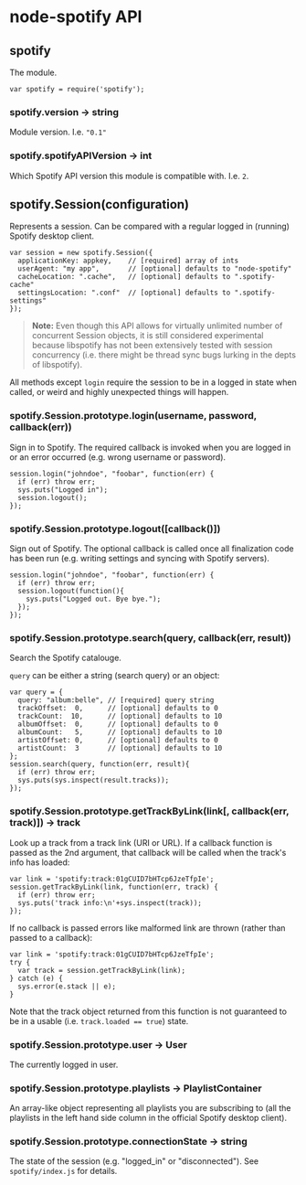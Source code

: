 # node-spotify API

## spotify

The module.

    var spotify = require('spotify');

### spotify.version -> string

Module version. I.e. `"0.1"`

### spotify.spotifyAPIVersion -> int

Which Spotify API version this module is compatible with. I.e. `2`.

## spotify.Session(configuration)

Represents a session. Can be compared with a regular logged in (running) Spotify desktop client.

    var session = new spotify.Session({
      applicationKey: appkey,    // [required] array of ints
      userAgent: "my app",       // [optional] defaults to "node-spotify"
      cacheLocation: ".cache",   // [optional] defaults to ".spotify-cache"
      settingsLocation: ".conf"  // [optional] defaults to ".spotify-settings"
    });

> **Note:** Even though this API allows for virtually unlimited number of concurrent Session objects, it is still considered experimental because libspotify has not been extensively tested with session concurrency (i.e. there might be thread sync bugs lurking in the depts of libspotify).

All methods except `login` require the session to be in a logged in state when called, or weird and highly unexpected things will happen.

### spotify.Session.prototype.login(username, password, callback(err))

Sign in to Spotify. The required callback is invoked when you are logged in or an error occurred (e.g. wrong username or password).

    session.login("johndoe", "foobar", function(err) {
      if (err) throw err;
      sys.puts("Logged in");
      session.logout();
    });

### spotify.Session.prototype.logout([callback()])

Sign out of Spotify. The optional callback is called once all finalization code has been run (e.g. writing settings and syncing with Spotify servers).

    session.login("johndoe", "foobar", function(err) {
      if (err) throw err;
      session.logout(function(){
        sys.puts("Logged out. Bye bye.");
      });
    });

### spotify.Session.prototype.search(query, callback(err, result))

Search the Spotify catalouge.

`query` can be either a string (search query) or an object:

    var query = {
      query: "album:belle", // [required] query string
      trackOffset:  0,      // [optional] defaults to 0
      trackCount:  10,      // [optional] defaults to 10
      albumOffset:  0,      // [optional] defaults to 0
      albumCount:   5,      // [optional] defaults to 10
      artistOffset: 0,      // [optional] defaults to 0
      artistCount:  3       // [optional] defaults to 10
    };
    session.search(query, function(err, result){
      if (err) throw err;
      sys.puts(sys.inspect(result.tracks));
    });

### spotify.Session.prototype.getTrackByLink(link[, callback(err, track)]) -> track

Look up a track from a track link (URI or URL). If a callback function is passed as the 2nd argument, that callback will be called when the track's info has loaded:

    var link = 'spotify:track:01gCUID7bHTcp6JzeTfpIe';
    session.getTrackByLink(link, function(err, track) {
      if (err) throw err;
      sys.puts('track info:\n'+sys.inspect(track));
    });

If no callback is passed errors like malformed link are thrown (rather than passed to a callback):

    var link = 'spotify:track:01gCUID7bHTcp6JzeTfpIe';
    try {
      var track = session.getTrackByLink(link);
    } catch (e) {
      sys.error(e.stack || e);
    }

Note that the track object returned from this function is not guaranteed to be in a usable (i.e. `track.loaded == true`) state.

### spotify.Session.prototype.user -> User

The currently logged in user.

### spotify.Session.prototype.playlists -> PlaylistContainer

An array-like object representing all playlists you are subscribing to (all the playlists in the left hand side column in the official Spotify desktop client).

### spotify.Session.prototype.connectionState -> string

The state of the session (e.g. "logged_in" or "disconnected"). See `spotify/index.js` for details.



